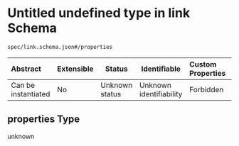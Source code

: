# Untitled undefined type in link Schema

```txt
spec/link.schema.json#/properties
```




| Abstract            | Extensible | Status         | Identifiable            | Custom Properties | Additional Properties | Access Restrictions | Defined In                                                              |
| :------------------ | ---------- | -------------- | ----------------------- | :---------------- | --------------------- | ------------------- | ----------------------------------------------------------------------- |
| Can be instantiated | No         | Unknown status | Unknown identifiability | Forbidden         | Allowed               | none                | [link.schema.json\*](../../out/link.schema.json "open original schema") |

## properties Type

unknown
